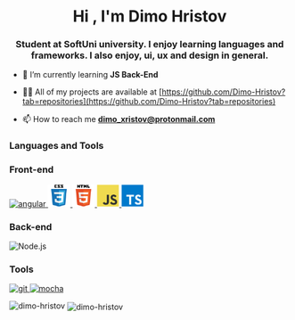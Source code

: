 <h1 align="center">Hi , I'm Dimo Hristov</h1>
<h3 align="center">Student at SoftUni university. I enjoy learning languages and frameworks. I also enjoy, ui, ux and design in general.</h3>


- 🌱 I’m currently learning **JS Back-End**

- 👨‍💻 All of my projects are available at [https://github.com/Dimo-Hristov?tab=repositories](https://github.com/Dimo-Hristov?tab=repositories)

- 📫 How to reach me **dimo_xristov@protonmail.com**


<h3 align="left">Languages and Tools</h3>

<h3 align="left">Front-end</h3>
<p align="left">
 <a href="https://angular.io" target="_blank" rel="noreferrer"> <img src="https://angular.io/assets/images/logos/angular/angular.svg" alt="angular" width="40" height="40"/> </a> <a href="https://www.w3schools.com/css/" target="_blank" rel="noreferrer"> <img src="https://raw.githubusercontent.com/devicons/devicon/master/icons/css3/css3-original-wordmark.svg" alt="css3" width="40" height="40"/> </a><a href="https://www.w3.org/html/" target="_blank" rel="noreferrer"> <img src="https://raw.githubusercontent.com/devicons/devicon/master/icons/html5/html5-original-wordmark.svg" alt="html5" width="40" height="40"/> </a><a href="https://developer.mozilla.org/en-US/docs/Web/JavaScript" target="_blank" rel="noreferrer"> <img src="https://raw.githubusercontent.com/devicons/devicon/master/icons/javascript/javascript-original.svg" alt="javascript" width="40" height="40"/> </a>   <a href="https://www.typescriptlang.org/" target="_blank" rel="noreferrer"> <img src="https://raw.githubusercontent.com/devicons/devicon/master/icons/typescript/typescript-original.svg" alt="typescript" width="40" height="40"/> </a> </p>

<h3 align="left">Back-end</h3>
<p align="left">  <img src="https://raw.githubusercontent.com/devicons/devicon/master/icons/typescript/typescript-original.svg](https://encrypted-tbn0.gstatic.com/images?q=tbn:ANd9GcSM5rhjkkTFMpWVhskRcLcr1v4-MGEB2Q3sSHytdLDGPA&s" alt="Node.js" width="40" height="40"/> </a></p>
<h3 align="left">Tools</h3>
<p align="left">
  
 <a href="https://git-scm.com/" target="_blank" rel="noreferrer"> <img src="https://www.vectorlogo.zone/logos/git-scm/git-scm-icon.svg" alt="git" width="40" height="40"/> </a><a href="https://mochajs.org" target="_blank" rel="noreferrer"> <img src="https://www.vectorlogo.zone/logos/mochajs/mochajs-icon.svg" alt="mocha" width="40" height="40"/> </a>

</p>


<p><img align="left" src="https://github-readme-stats.vercel.app/api/top-langs?username=dimo-hristov&show_icons=true&locale=en&layout=compact" alt="dimo-hristov" /></p>

<p>&nbsp;<img align="center" src="https://github-readme-stats.vercel.app/api?username=dimo-hristov&show_icons=true&locale=en" alt="dimo-hristov" /></p>
